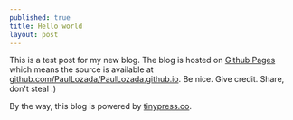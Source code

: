 ```yaml
---
published: true
title: Hello world
layout: post
---
```

This is a test post for my new blog. The blog is hosted on [Github Pages](http://pages.github.com/) which means the source is available at [github.com/PaulLozada/PaulLozada.github.io](http://github.com/PaulLozada/PaulLozada.github.io). Be nice. Give credit. Share, don't steal :)

By the way, this blog is powered by [tinypress.co](https://tinypress.co).